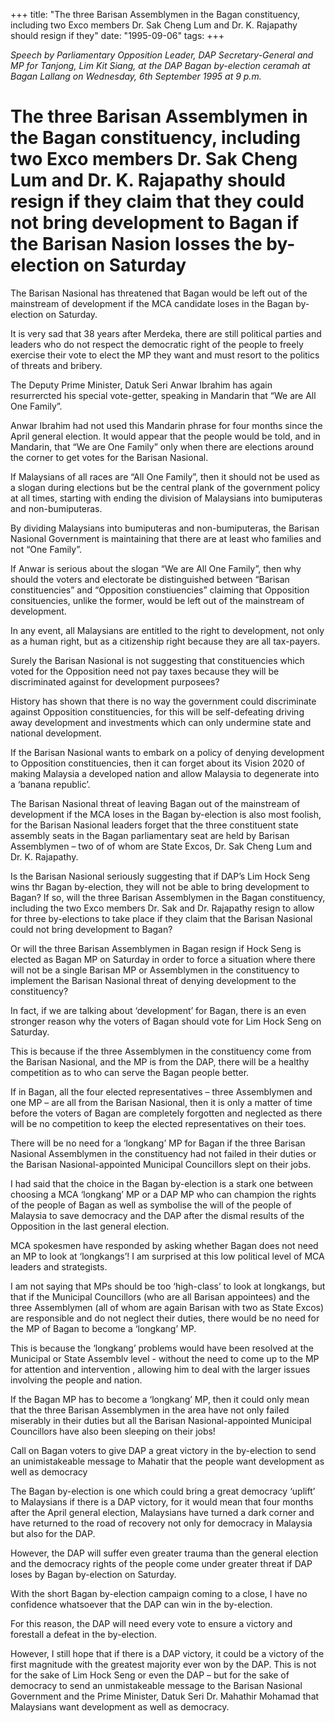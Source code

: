 +++ 
title: "The three Barisan Assemblymen in the Bagan constituency, including two Exco members Dr. Sak Cheng Lum and Dr. K. Rajapathy should resign if they"
date: "1995-09-06"
tags:
+++

_Speech by Parliamentary Opposition Leader, DAP Secretary-General and MP for Tanjong, Lim Kit Siang, at the DAP Bagan by-election ceramah at Bagan Lallang on Wednesday, 6th September 1995 at 9 p.m._

# The three Barisan Assemblymen in the Bagan constituency, including two Exco members Dr. Sak Cheng Lum and Dr. K. Rajapathy should resign if they claim that they could not bring development to Bagan if the Barisan Nasion losses the by-election on Saturday

The Barisan Nasional has threatened that Bagan would be left out of the mainstream of development if the MCA candidate loses in the Bagan by-election on Saturday.</u>

It is very sad that 38 years after Merdeka, there are still political parties and leaders who do not respect the democratic right of the people to freely exercise their vote to elect the MP they want and must resort to the politics of threats and bribery.

The Deputy Prime Minister, Datuk Seri Anwar Ibrahim has again resurrercted his special vote-getter, speaking in Mandarin that “We are All One Family”.

Anwar Ibrahim had not used this Mandarin phrase for four months since the April general election.
It would appear that the people would be told, and in Mandarin, that “We are One Family” only when there are elections around the corner to get votes for the Barisan Nasional.

If Malaysians of all races are “All One Family”, then it should not be used as a slogan during elections but be the central plank of the government policy at all times, starting with ending the division of Malaysians into bumiputeras and non-bumiputeras.

By dividing Malaysians into bumiputeras and non-bumiputeras, the Barisan Nasional Government is maintaining that there are at least who families and not “One Family”.

If Anwar is serious about the slogan “We are All One Family”, then why should the voters and electorate be distinguished between “Barisan constituencies” and “Opposition constiuencies” claiming that Opposition consituencies, unlike the former, would be left out of the mainstream of development.

In any event, all Malaysians are entitled to the right to development, not only as a human right, but as a citizenship right because they are all tax-payers.

Surely the Barisan Nasional is not suggesting that constituencies which voted for the Opposition need not pay taxes because they will be discriminated against for development purposees?

History has shown that there is no way the government could discriminate against Opposition constituencies, for this will be self-defeating driving away development and investments which can only undermine state and national development.

If the Barisan Nasional wants to embark on a policy of denying development to Opposition constituencies, then it can forget about its Vision 2020 of making Malaysia a developed nation and allow Malaysia to degenerate into a ‘banana republic’.

The Barisan Nasional threat of leaving Bagan out of the mainstream of development if the MCA loses in the Bagan by-election is also most foolish, for the Barisan Nasional leaders forget that the three constituent state assembly seats in the Bagan parliamentary seat are held by Barisan Assemblymen – two of of whom are State Excos, Dr. Sak Cheng Lum and Dr. K. Rajapathy.

Is the Barisan Nasional seriously suggesting that if DAP’s Lim Hock Seng wins thr Bagan by-election, they will not be able to bring development to Bagan? If so, will the three Barisan Assemblymen in the Bagan constituency, including the two Exco members Dr. Sak and Dr. Rajapathy resign to allow for three by-elections to take place if they claim that the Barisan Nasional could not bring development to Bagan?

Or will the three Barisan Assemblymen in Bagan resign if Hock Seng is elected as Bagan MP on Saturday in order to force a situation where there will not be a single Barisan MP or Assemblymen in the constituency to implement the Barisan Nasional threat of denying development to the constituency?

In fact, if we are talking about ‘development’ for Bagan, there is an even stronger reason why the voters of Bagan should vote for Lim Hock Seng on Saturday.

This is because if the three Assemblymen in the constituency come from the Barisan Nasional, and the MP is from the DAP, there will be a healthy competition as to who can serve the Bagan people better.

If in Bagan, all the four elected representatives – three Assemblymen and one MP – are all from the Barisan Nasional, then it is only a matter of time before the voters of Bagan are completely forgotten and neglected as there will be no competition to keep the elected representatives on their toes.

There will be no need for a ‘longkang’ MP for Bagan if the three Barisan Nasional Assemblymen in the constituency had not failed in their duties or the Barisan Nasional-appointed Municipal Councillors slept on their jobs.

I had said that the choice in the Bagan by-election is a stark one between choosing a MCA ‘longkang’ MP or a DAP MP who can champion the rights of the people of Bagan as well as symbolise the will of the people of Malaysia to save democracy and the DAP after the dismal results of the Opposition in the last general election.

MCA spokesmen have responded by asking whether Bagan does not need an MP to look at ‘longkangs’! I am surprised at this low political level of MCA leaders and strategists.

I am not saying that MPs should be too ‘high-class’ to look at longkangs, but that if the Municipal Councillors (who are all Barisan appointees) and the three Assemblymen (all of whom are again Barisan with two as State Excos) are responsible and do not neglect their duties, there would be no need for the MP of Bagan to become a ‘longkang’ MP.

This is because the ‘longkang’ problems would have been resolved at the Municipal or State Assemblv level - without the need to come up to the MP for attention and intervention , allowing him to deal with the larger issues involving the people and nation.

If the Bagan MP has to become a ‘longkang’ MP, then it could only mean that the three Barisan Assemblymen in the area have not only failed miserably in their duties but all the Barisan Nasional-appointed Municipal Councillors have also been sleeping on their jobs!

Call on Bagan voters to give DAP a great victory in the by-election to send an unimistakeable message to Mahatir that the people want development as well as democracy

The Bagan by-election is one which could bring a great democracy ‘uplift’ to Malaysians if there is a DAP victory, for it would mean that four months after the April general election, Malaysians have turned a dark corner and have returned to the road of recovery not only for democracy in Malaysia but also for the DAP.

However, the DAP will suffer even greater trauma than the general election and the democracy rights of the people come under greater threat if DAP loses by Bagan by-election on Saturday.

With the short Bagan by-election campaign coming to a close, I have no confidence whatsoever that the DAP can win in the by-election.

For this reason, the DAP will need every vote to ensure a victory and forestall a defeat in the by-election.

However, I still hope that if there is a DAP victory, it could be a victory of the first magnitude with the greatest majority ever won by the DAP. This is not for the sake of Lim Hock Seng or even the DAP – but for the sake of democracy to send an unmistakeable message to the Barisan Nasional Government and the Prime Minister, Datuk Seri Dr. Mahathir Mohamad that Malaysians want development as well as democracy.
 

